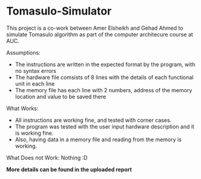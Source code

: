 # Tomasulo-Simulator
This project is a co-work between Amer Elsheikh and Gehad Ahmed to simulate Tomasulo algorithm as part of the computer architecure course at AUC. 

Assumptions:
- The instructions are written in the expected format by the program, with no syntax errors
- The hardware file comsists of 8 lines with the details of each functional unit in each line
- The memory file has each line with 2 numbers, address of the memory location and value to be saved there 

What Works:
- All instructions are working fine, and tested with corner cases.
- The program was tested with the user input hardware description and it is working fine. 
- Also, having data in a memory file and reading from the memory is working. 

What Does not Work: Nothing :D

**More details can be found in the uploaded report**
